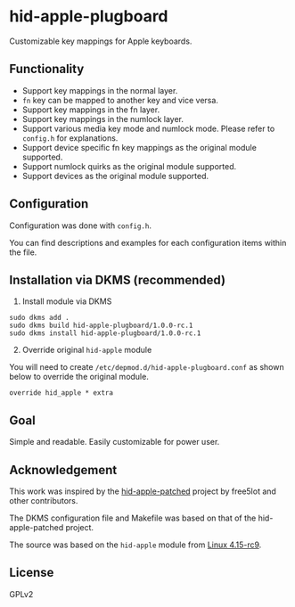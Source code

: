 hid-apple-plugboard
===================

Customizable key mappings for Apple keyboards.

Functionality
-------------

* Support key mappings in the normal layer.
* `fn` key can be mapped to another key and vice versa.
* Support key mappings in the fn layer.
* Support key mappings in the numlock layer.
* Support various media key mode and numlock mode.
  Please refer to `config.h` for explanations.
* Support device specific fn key mappings as the original module supported.
* Support numlock quirks as the original module supported.
* Support devices as the original module supported.

Configuration
-------------

Configuration was done with `config.h`.

You can find descriptions and examples for each configuration items within
the file.

Installation via DKMS (recommended)
-----------------------------------

1. Install module via DKMS

```
sudo dkms add .
sudo dkms build hid-apple-plugboard/1.0.0-rc.1
sudo dkms install hid-apple-plugboard/1.0.0-rc.1
```

2. Override original `hid-apple` module

You will need to create `/etc/depmod.d/hid-apple-plugboard.conf`
as shown below to override the original module.

```
override hid_apple * extra
```

Goal
----

Simple and readable. Easily customizable for power user.

Acknowledgement
---------------

This work was inspired by the
[hid-apple-patched](https://github.com/free5lot/hid-apple-patched/)
project by free5lot and other contributors.

The DKMS configuration file and Makefile was based on that of the
hid-apple-patched project.

The source was based on the `hid-apple` module from
[Linux 4.15-rc9](https://github.com/torvalds/linux/blob/v4.15-rc9/drivers/hid/hid-apple.c).

License
-------

GPLv2
